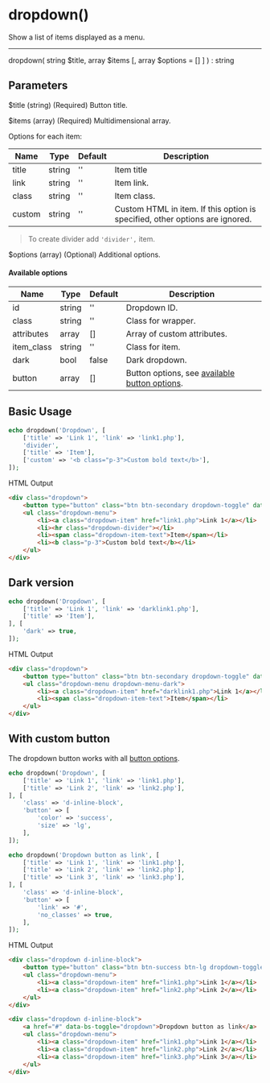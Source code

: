 # dropdown()

Show a list of items displayed as a menu.

---

dropdown( string $title, array $items [, array $options = [] ] ) : string

## Parameters

$title (string) (Required) Button title.

$items (array) (Required) Multidimensional array.

Options for each item:

| Name   | Type   | Default | Description                                                                  |
|--------|--------|---------|------------------------------------------------------------------------------|
| title  | string | ''      | Item title                                                                   |
| link   | string | ''      | Item link.                                                                   |
| class  | string | ''      | Item class.                                                                  |
| custom | string | ''      | Custom HTML in item. If this option is specified, other options are ignored. |

> To create divider add `'divider',` item.

$options (array) (Optional) Additional options.

#### Available options

| Name       | Type   | Default | Description                                                |
|------------|--------|---------|------------------------------------------------------------|
| id         | string | ''      | Dropdown ID.                                               |
| class      | string | ''      | Class for wrapper.                                         |
| attributes | array  | []      | Array of custom attributes.                                |
| item_class | string | ''      | Class for item.                                            |
| dark       | bool   | false   | Dark dropdown.                                             |
| button     | array  | []      | Button options, see [available button options](button.md). |

## Basic Usage

```php
echo dropdown('Dropdown', [
    ['title' => 'Link 1', 'link' => 'link1.php'],
    'divider',
    ['title' => 'Item'],
    ['custom' => '<b class="p-3">Custom bold text</b>'],
]);
```

<span class="html-output">HTML Output</span>

```html
<div class="dropdown">
    <button type="button" class="btn btn-secondary dropdown-toggle" data-bs-toggle="dropdown">Dropdown</button>
    <ul class="dropdown-menu">
        <li><a class="dropdown-item" href="link1.php">Link 1</a></li>
        <li><hr class="dropdown-divider"></li>
        <li><span class="dropdown-item-text">Item</span></li>
        <li><b class="p-3">Custom bold text</b></li>
    </ul>
</div>
```

## Dark version

```php
echo dropdown('Dropdown', [
    ['title' => 'Link 1', 'link' => 'darklink1.php'],
    ['title' => 'Item'],
], [
    'dark' => true,
]);
```

<span class="html-output">HTML Output</span>

```html
<div class="dropdown">
    <button type="button" class="btn btn-secondary dropdown-toggle" data-bs-toggle="dropdown">Dropdown</button>
    <ul class="dropdown-menu dropdown-menu-dark">
        <li><a class="dropdown-item" href="darklink1.php">Link 1</a></li>
        <li><span class="dropdown-item-text">Item</span></li>
    </ul>
</div>
```

## With custom button

The dropdown button works with all [button options](button.md).

```php
echo dropdown('Dropdown', [
    ['title' => 'Link 1', 'link' => 'link1.php'],
    ['title' => 'Link 2', 'link' => 'link2.php'],
], [
    'class' => 'd-inline-block',
    'button' => [
        'color' => 'success',
        'size' => 'lg',
    ],
]);

echo dropdown('Dropdown button as link', [
    ['title' => 'Link 1', 'link' => 'link1.php'],
    ['title' => 'Link 2', 'link' => 'link2.php'],
    ['title' => 'Link 3', 'link' => 'link3.php'],
], [
    'class' => 'd-inline-block',
    'button' => [
        'link' => '#',
        'no_classes' => true,
    ],
]);
```

<span class="html-output">HTML Output</span>

```html
<div class="dropdown d-inline-block">
    <button type="button" class="btn btn-success btn-lg dropdown-toggle" data-bs-toggle="dropdown">Dropdown</button>
    <ul class="dropdown-menu">
        <li><a class="dropdown-item" href="link1.php">Link 1</a></li>
        <li><a class="dropdown-item" href="link2.php">Link 2</a></li>
    </ul>
</div>

<div class="dropdown d-inline-block">
    <a href="#" data-bs-toggle="dropdown">Dropdown button as link</a>
    <ul class="dropdown-menu">
        <li><a class="dropdown-item" href="link1.php">Link 1</a></li>
        <li><a class="dropdown-item" href="link2.php">Link 2</a></li>
        <li><a class="dropdown-item" href="link3.php">Link 3</a></li>
    </ul>
</div>
```
